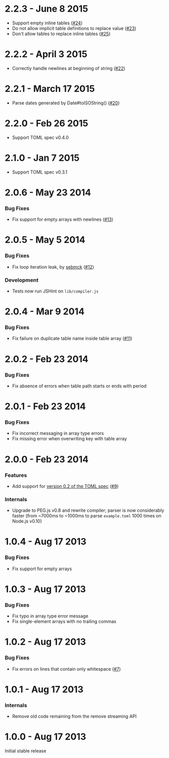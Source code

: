 2.2.3 - June 8 2015
===================

* Support empty inline tables ([#24](https://github.com/BinaryMuse/toml-node/issues/24))
* Do not allow implicit table definitions to replace value ([#23](https://github.com/BinaryMuse/toml-node/issues/23))
* Don't allow tables to replace inline tables ([#25](https://github.com/BinaryMuse/toml-node/issues/25))

2.2.2 - April 3 2015
====================

* Correctly handle newlines at beginning of string ([#22](https://github.com/BinaryMuse/toml-node/issues/22))

2.2.1 - March 17 2015
=====================

* Parse dates generated by Date#toISOString() ([#20](https://github.com/BinaryMuse/toml-node/issues/20))

2.2.0 - Feb 26 2015
===================

* Support TOML spec v0.4.0

2.1.0 - Jan 7 2015
==================

* Support TOML spec v0.3.1

2.0.6 - May 23 2014
===================

### Bug Fixes

* Fix support for empty arrays with newlines ([#13](https://github.com/BinaryMuse/toml-node/issues/13))

2.0.5 - May 5 2014
==================

### Bug Fixes

* Fix loop iteration leak, by [sebmck](https://github.com/sebmck) ([#12](https://github.com/BinaryMuse/toml-node/pull/12))

### Development

* Tests now run JSHint on `lib/compiler.js`

2.0.4 - Mar 9 2014
==================

### Bug Fixes

* Fix failure on duplicate table name inside table array ([#11](https://github.com/BinaryMuse/toml-node/issues/11))

2.0.2 - Feb 23 2014
===================

### Bug Fixes

* Fix absence of errors when table path starts or ends with period

2.0.1 - Feb 23 2014
===================

### Bug Fixes

* Fix incorrect messaging in array type errors
* Fix missing error when overwriting key with table array

2.0.0 - Feb 23 2014
===================

### Features

* Add support for [version 0.2 of the TOML spec](https://github.com/mojombo/toml/blob/master/versions/toml-v0.2.0.md) ([#9](https://github.com/BinaryMuse/toml-node/issues/9))

### Internals

* Upgrade to PEG.js v0.8 and rewrite compiler; parser is now considerably faster (from ~7000ms to ~1000ms to parse `example.toml` 1000 times on Node.js v0.10)

1.0.4 - Aug 17 2013
===================

### Bug Fixes

* Fix support for empty arrays

1.0.3 - Aug 17 2013
===================

### Bug Fixes

* Fix typo in array type error message
* Fix single-element arrays with no trailing commas

1.0.2 - Aug 17 2013
===================

### Bug Fixes

* Fix errors on lines that contain only whitespace ([#7](https://github.com/BinaryMuse/toml-node/issues/7))

1.0.1 - Aug 17 2013
===================

### Internals

* Remove old code remaining from the remove streaming API

1.0.0 - Aug 17 2013
===================

Initial stable release

